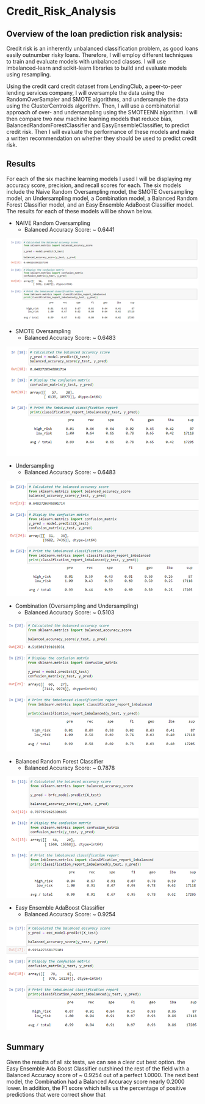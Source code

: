# Credit_Risk_Analysis

## Overview of the loan prediction risk analysis:
Credit risk is an inherently unbalanced classification problem, as good loans easily outnumber risky loans. Therefore, I will employ different techniques to train and evaluate models with unbalanced classes. I will use imbalanced-learn and scikit-learn libraries to build and evaluate models using resampling.

Using the credit card credit dataset from LendingClub, a peer-to-peer lending services company, I will oversample the data using the RandomOverSampler and SMOTE algorithms, and undersample the data using the ClusterCentroids algorithm. Then, I will use a combinatorial approach of over- and undersampling using the SMOTEENN algorithm. I will then compare two new machine learning models that reduce bias, BalancedRandomForestClassifier and EasyEnsembleClassifier, to predict credit risk. Then I will evaluate the performance of these models and make a written recommendation on whether they should be used to predict credit risk.

## Results
For each of the six machine learning models I used I will be displaying my accuracy score, precision, and recall scores for each. The six models include the Naive Random Oversampling model, the SMOTE Oversampling model, an Undersampling model, a Combination model, a Balanced Random Forest Classifier model, and an Easy Ensemble AdaBoost Classifier model. The results for each of these models will be shown below.

* NAIVE Random Oversampling
    * Balanced Accuracy Score: ~ 0.6441
  
![NaiveRandomOversampling](Resources/NaiveRandomOversampling.PNG)
  
* SMOTE Oversampling
  * Balanced Accuracy Score: ~ 0.6483
 
![SMOTEOversampling](Resources/SMOTEOversampling.PNG)
  
* Undersampling
  * Balanced Accuracy Score: ~ 0.6483
  
![Undersampling](Resources/Undersampling.PNG)
  
* Combination (Oversampling and Undersampling)
  * Balanced Accuracy Score: ~ 0.5103
  
![Combination](Resources/Combination.PNG)
  
* Balanced Random Forest Classifier
  * Balanced Accuracy Score: ~ 0.7878
  
![BalancedRandomForestClassifier](Resources/BalancedRandomForestClassifier.PNG)
  
* Easy Ensemble AdaBoost Classifier
  * Balanced Accuracy Score: ~ 0.9254
  
![EasyEnsembleAdaBoostClassifier](Resources/EasyEnsembleAdaBoostClassifier.PNG)


## Summary
Given the results of all six tests, we can see a clear cut best option. the Easy Ensemble Ada Boost Classifier outshined the rest of the field with a Balanced Accuracy score of ~ 0.9254 out of a perfect 1.0000. The next best model, the Combination had a Balanced Accuracy score nearly 0.2000 lower. In addition, the F1 score which tells us the percentage of positive predictions that were correct show that
